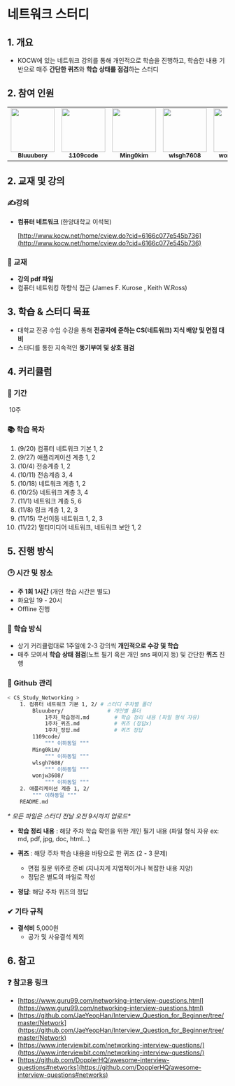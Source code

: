 # 네트워크 스터디

## 1. 개요

- KOCW에 있는 네트워크 강의를 통해 개인적으로 학습을 진행하고, 학습한 내용 기반으로 매주 **간단한 퀴즈**와 **학습 상태를 점검**하는 스터디

## 2. 참여 인원

<table>
  <tr>
    <td align="center"><a href="https://github.com/Bluuubery"><img src="https://avatars.githubusercontent.com/u/109324637?v=4?s=100" width="100px;" alt=""/><br /><sub><b>Bluuubery</b></sub></a><br /></td>
    <td align="center"><a href="https://github.com/1109code"><img src="https://avatars.githubusercontent.com/u/109256753?v=4?s=100" width="100px;" alt=""/><br /><sub><b>1109code</b></sub></a><br /></td>
    <td align="center"><a href="https://github.com/Ming0kim"><img src="https://avatars.githubusercontent.com/u/109322004?v=4?s=100" width="100px;" alt=""/><br /><sub><b>Ming0kim</b></sub></a><br /></td>      
    <td align="center"><a href="https://github.com/wlsgh7608"><img src="https://avatars.githubusercontent.com/u/62232531?v=4?s=100" width="100px;" alt=""/><br /><sub><b>wlsgh7608</b></sub></a><br /></td>      
    <td align="center"><a href="https://github.com/wonjw3608"><img src="https://avatars.githubusercontent.com/u/109324634?v=4?s=100" width="100px;" alt=""/><br /><sub><b>wonjw3608</b></sub></a><br /></td>     
  </tr>
</table>

## 2. 교재 및 강의

### ✍강의

- **컴퓨터 네트워크** (한양대학교 이석복)
  
    [http://www.kocw.net/home/cview.do?cid=6166c077e545b736](http://www.kocw.net/home/cview.do?cid=6166c077e545b736)
    

### 📖 교재

- **강의 pdf 파일**
- 컴퓨터 네트워킹 하향식 접근 (James F. Kurose , Keith W.Ross)

## 3. 학습 & 스터디 목표

- 대학교 전공 수업 수강을 통해 **전공자에 준하는 CS(네트워크) 지식 배양 및 면접 대비**
- 스터디를 통한 지속적인 **동기부여 및 상호 점검**

## 4. 커리큘럼

### 📅 기간

​	10주

### 📚 학습 목차

1. (9/20) 컴퓨터 네트워크 기본 1, 2       
2. (9/27) 애플리케이션 계층 1, 2    
3. (10/4) 전송계층 1, 2        
4. (10/11) 전송계층 3, 4        
5. (10/18) 네트워크 계층 1, 2        
6. (10/25) 네트워크 계층 3, 4        
7. (11/1) 네트워크 계층 5, 6 
8. (11/8) 링크 계층 1, 2, 3 
9. (11/15) 무선이동 네트워크 1, 2, 3
10. (11/22) 멀티미디어 네트워크, 네트워크 보안 1, 2 

## 5. 진행 방식

### 🕑  시간 및 장소

- **주 1회 1시간** (개인 학습 시간은 별도)
- 화요일 19 - 20시
- Offline 진행

### 📖 학습 방식

- 상기 커리큘럼대로 1주일에 2-3 강의씩 **개인적으로 수강 및 학습**
- 매주 모여서 **학습 상태 점검**(노트 필기 혹은 개인 sns 페이지 등) 및 간단한 **퀴즈** 진행

### 💾 Github 관리 

```bash
< CS_Study_Networking >
	1. 컴퓨터 네트워크 기본 1, 2/ # 스터디 주차별 폴더
		Bluuubery/				# 개인별 폴더
			1주차_학습정리.md 	   # 학습 정리 내용 (파일 형식 자유)
			1주차_퀴즈.md		    # 퀴즈 (정답x)
			1주차_정답.md		    # 퀴즈 정답
		1109code/
    		""" 이하동일 """
    	Ming0kim/
    		""" 이하동일 """
    	wlsgh7608/
    		""" 이하동일 """
    	wonjw3608/
    		""" 이하동일 """
    2. 애플리케이션 계층 1, 2/
    	""" 이하동일 """
    README.md
```

**\** 모든 파일은 스터디 전날 오전 9시까지 업로드\**

- **학습 정리 내용** : 해당 주차 학습 확인을 위한 개인 필기 내용 (파일 형식 자유 ex: md, pdf, jpg, doc, html...)
- **퀴즈** : 해당 주차 학습 내용을 바탕으로 한 퀴즈 (2 - 3 문제)
  - 면접 질문 위주로 준비 (지나치게 지엽적이거나 복잡한 내용 지양)
  - 정답은 별도의 파일로 작성

- **정답**: 해당 주차 퀴즈의 정답

### ✔ 기타 규칙

- **결석비** 5,000원
    - 공가 및 사유결석 제외

## 6. 참고

### ❓ 참고용 링크

- [https://www.guru99.com/networking-interview-questions.html](https://www.guru99.com/networking-interview-questions.html)
- [https://github.com/JaeYeopHan/Interview_Question_for_Beginner/tree/master/Network](https://github.com/JaeYeopHan/Interview_Question_for_Beginner/tree/master/Network)
- [https://www.interviewbit.com/networking-interview-questions/](https://www.interviewbit.com/networking-interview-questions/)
- [https://github.com/DopplerHQ/awesome-interview-questions#networks](https://github.com/DopplerHQ/awesome-interview-questions#networks)
